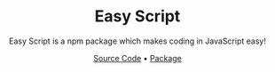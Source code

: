 <h1 align="center">Easy Script</h1>
<p align="center">Easy Script is a npm package which makes coding in JavaScript easy!</p>

<p align="center"><a href="https://github.com/easyscriptjs/easyscript">Source Code</a> &bull; <a href="https://www.npmjs.com/package/easyscriptjs">Package</a></p>
